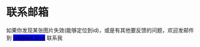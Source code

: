 # 联系邮箱

如果你发现某张图片失效(能够定位到id)，或是有其他要反馈的问题，欢迎发邮件到 <mark style="background-color:blue;"></mark> [<mark style="color:yellow;background-color:blue;"><mark style="background-color:blue;">loli@iloli.love<mark style="background-color:blue;"></mark>](mailto:loli@iloli.love) <mark style="background-color:blue;"></mark> 联系我
